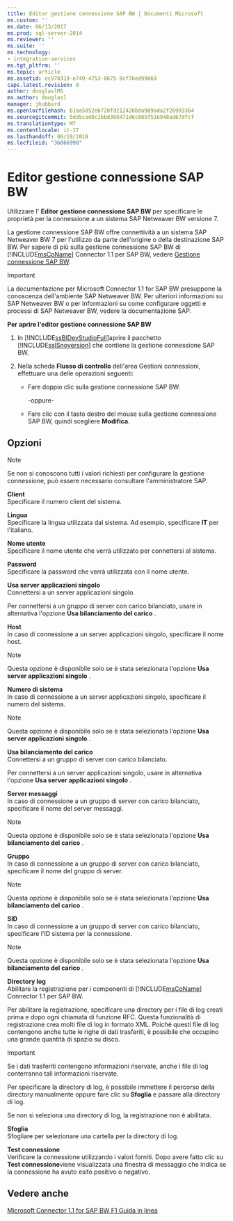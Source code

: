 ```yaml
---
title: Editor gestione connessione SAP BW | Documenti Microsoft
ms.custom: ''
ms.date: 06/13/2017
ms.prod: sql-server-2014
ms.reviewer: ''
ms.suite: ''
ms.technology:
- integration-services
ms.tgt_pltfrm: ''
ms.topic: article
ms.assetid: ec970319-e749-4753-8675-9cf76ed99669
caps.latest.revision: 9
author: douglaslMS
ms.author: douglasl
manager: jhubbard
ms.openlocfilehash: b1aa5052eb720fd212426bda989ada2f26993364
ms.sourcegitcommit: 5dd5cad0c1bbd308471d6c885f516948ad67dfcf
ms.translationtype: MT
ms.contentlocale: it-IT
ms.lasthandoff: 06/19/2018
ms.locfileid: "36066998"
---
```

# <a name="sap-bw-connection-manager-editor"></a>Editor gestione connessione SAP BW
  Utilizzare l' **Editor gestione connessione SAP BW** per specificare le proprietà per la connessione a un sistema SAP Netweaver BW versione 7.  
  
 La gestione connessione SAP BW offre connettività a un sistema SAP Netweaver BW 7 per l'utilizzo da parte dell'origine o della destinazione SAP BW. Per sapere di più sulla gestione connessione SAP BW di [!INCLUDE[msCoName](../includes/msconame-md.md)] Connector 1.1 per SAP BW, vedere [Gestione connessione SAP BW](connection-manager/sap-bw-connection-manager.md).  
  
> [!IMPORTANT]  
>  La documentazione per Microsoft Connector 1.1 for SAP BW presuppone la conoscenza dell'ambiente SAP Netweaver BW. Per ulteriori informazioni su SAP Netweaver BW o per informazioni su come configurare oggetti e processi di SAP Netweaver BW, vedere la documentazione SAP.  
  
 **Per aprire l'editor gestione connessione SAP BW**  
  
1.  In [!INCLUDE[ssBIDevStudioFull](../includes/ssbidevstudiofull-md.md)]aprire il pacchetto [!INCLUDE[ssISnoversion](../includes/ssisnoversion-md.md)] che contiene la gestione connessione SAP BW.  
  
2.  Nella scheda **Flusso di controllo** dell'area Gestioni connessioni, effettuare una delle operazioni seguenti:  
  
    -   Fare doppio clic sulla gestione connessione SAP BW.  
  
         -oppure-  
  
    -   Fare clic con il tasto destro del mouse sulla gestione connessione SAP BW, quindi scegliere **Modifica**.  
  
## <a name="options"></a>Opzioni  
  
> [!NOTE]  
>  Se non si conoscono tutti i valori richiesti per configurare la gestione connessione, può essere necessario consultare l'amministratore SAP.  
  
 **Client**  
 Specificare il numero client del sistema.  
  
 **Lingua**  
 Specificare la lingua utilizzata dal sistema. Ad esempio, specificare **IT** per l'italiano.  
  
 **Nome utente**  
 Specificare il nome utente che verrà utilizzato per connettersi al sistema.  
  
 **Password**  
 Specificare la password che verrà utilizzata con il nome utente.  
  
 **Usa server applicazioni singolo**  
 Connettersi a un server applicazioni singolo.  
  
 Per connettersi a un gruppo di server con carico bilanciato, usare in alternativa l'opzione **Usa bilanciamento del carico** .  
  
 **Host**  
 In caso di connessione a un server applicazioni singolo, specificare il nome host.  
  
> [!NOTE]  
>  Questa opzione è disponibile solo se è stata selezionata l'opzione **Usa server applicazioni singolo** .  
  
 **Numero di sistema**  
 In caso di connessione a un server applicazioni singolo, specificare il numero del sistema.  
  
> [!NOTE]  
>  Questa opzione è disponibile solo se è stata selezionata l'opzione **Usa server applicazioni singolo** .  
  
 **Usa bilanciamento del carico**  
 Connettersi a un gruppo di server con carico bilanciato.  
  
 Per connettersi a un server applicazioni singolo, usare in alternativa l'opzione **Usa server applicazioni singolo** .  
  
 **Server messaggi**  
 In caso di connessione a un gruppo di server con carico bilanciato, specificare il nome del server messaggi.  
  
> [!NOTE]  
>  Questa opzione è disponibile solo se è stata selezionata l'opzione **Usa bilanciamento del carico** .  
  
 **Gruppo**  
 In caso di connessione a un gruppo di server con carico bilanciato, specificare il nome del gruppo di server.  
  
> [!NOTE]  
>  Questa opzione è disponibile solo se è stata selezionata l'opzione **Usa bilanciamento del carico** .  
  
 **SID**  
 In caso di connessione a un gruppo di server con carico bilanciato, specificare l'ID sistema per la connessione.  
  
> [!NOTE]  
>  Questa opzione è disponibile solo se è stata selezionata l'opzione **Usa bilanciamento del carico** .  
  
 **Directory log**  
 Abilitare la registrazione per i componenti di [!INCLUDE[msCoName](../includes/msconame-md.md)] Connector 1.1 per SAP BW.  
  
 Per abilitare la registrazione, specificare una directory per i file di log creati prima e dopo ogni chiamata di funzione RFC. Questa funzionalità di registrazione crea molti file di log in formato XML. Poiché questi file di log contengono anche tutte le righe di dati trasferiti, è possibile che occupino una grande quantità di spazio su disco.  
  
> [!IMPORTANT]  
>  Se i dati trasferiti contengono informazioni riservate, anche i file di log conterranno tali informazioni riservate.  
  
 Per specificare la directory di log, è possibile immettere il percorso della directory manualmente oppure fare clic su **Sfoglia** e passare alla directory di log.  
  
 Se non si seleziona una directory di log, la registrazione non è abilitata.  
  
 **Sfoglia**  
 Sfogliare per selezionare una cartella per la directory di log.  
  
 **Test connessione**  
 Verificare la connessione utilizzando i valori forniti. Dopo avere fatto clic su **Test connessione**viene visualizzata una finestra di messaggio che indica se la connessione ha avuto esito positivo o negativo.  
  
## <a name="see-also"></a>Vedere anche  
 [Microsoft Connector 1.1 for SAP BW F1 Guida in linea](microsoft-connector-for-sap-bw-f1-help.md)  
  
  